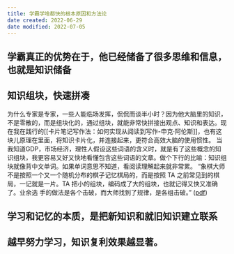 ```yaml
---
title: 学霸学啥都快的根本原因和方法论
date created: 2022-06-29
date modified: 2022-07-05
---
```


## 学霸真正的优势在于，他已经储备了很多思维和信息，也就是知识储备

## 知识组块，快速拼凑

为什么专家是专家，一些人能临场发挥，侃侃而谈半小时？因为他大脑里的知识，不是零散的，而是组块化的，通过组块，就能非常快拼接出观点、知识和表达。现在我在践行的[[卡片笔记写作法：如何实现从阅读到写作-申克·阿伦斯]]，也有这块儿原理在里面，将知识卡片化，并连接起来，更符合高效大脑的使用惯性。
当我知道GDP，市场经济，理性人假设这些词语的含义时，就是有了这些概念的知识组块，我更容易又好又快地看懂包含这些词语的文章。做个下行的比喻：知识组块就像背中文单词。如果单词意思不知道，看阅读理解起来就非常累。
“象棋大师不是按照一个又一个随机分布的棋子记忆棋局的，而是按照 TA 之前常见到的棋 局，一记就是一片。TA 把小的组块，编码成了大的组块，也就记得又快又准确了。业余选 手的做法是各个击破，而大师找到了规律，是各组击破。” ([pdf](zotero://open-pdf/library/items/YC2TTZ44?page=3&annotation=WCMSFFDW))

## 学习和记忆的本质，是把新知识和就旧知识建立联系

## 越早努力学习，知识复利效果越显著。
